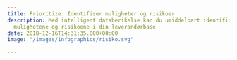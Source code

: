 ```yaml
---
title: Prioritize. Identifiser muligheter og risikoer
description: Med intelligent databerikelse kan du umiddelbart identifisere de største
  mulighetene og risikoene i din leverandørbase
date: 2018-12-16T14:31:35.000+00:00
image: "/images/infographics/risiko.svg"

---
```

